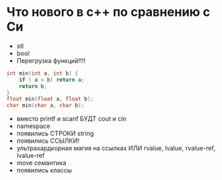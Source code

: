 # Что нового в с++ по сравнению с Си

- stl
- bool
- Перегрузка функций!!!!

```cpp
int min(int a, int b) {
    if ( a < b) return a;
    return b;
}
float min(float a, float b);
char min(char a, char b);
```

- вместо printf и scanf БУДТ cout и cin
- namespace
- появились СТРОКИ string
- появились ССЫЛКИ!
- ультрахардкорная магия на ссылках ИЛИ rvalue, lvalue, rvalue-ref, lvalue-ref
- move семантика
- появились классы
